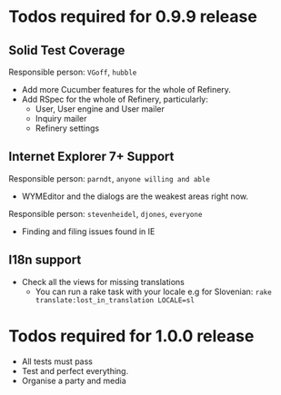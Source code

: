 # Todos required for 0.9.9 release

## Solid Test Coverage

Responsible person: ``VGoff``, ``hubble``

* Add more Cucumber features for the whole of Refinery.
* Add RSpec for the whole of Refinery, particularly:
  - User, User engine and User mailer
  - Inquiry mailer
  - Refinery settings

## Internet Explorer 7+ Support

Responsible person: ``parndt``, ``anyone willing and able``

* WYMEditor and the dialogs are the weakest areas right now.

Responsible person: ``stevenheidel``, ``djones``, ``everyone``

* Finding and filing issues found in IE

## I18n support

* Check all the views for missing translations
  - You can run a rake task with your locale e.g for Slovenian:
  ``rake translate:lost_in_translation LOCALE=sl``

# Todos required for 1.0.0 release

* All tests must pass
* Test and perfect everything.
* Organise a party and media